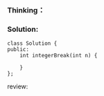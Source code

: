 ### Thinking：

### Solution:

```
class Solution {
public:
    int integerBreak(int n) {
        
    }
};
```

review: